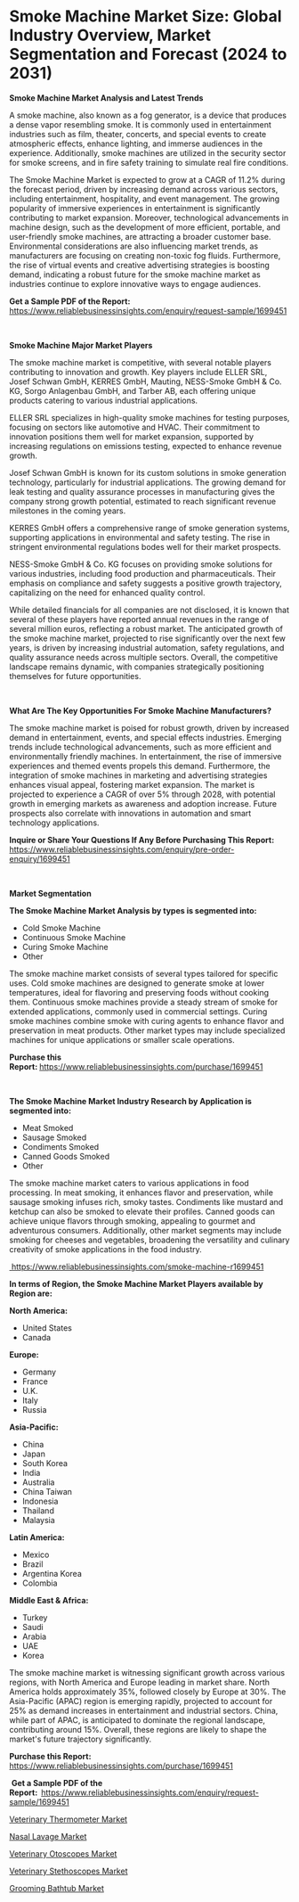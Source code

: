 <p><h1>Smoke Machine Market Size: Global Industry Overview, Market Segmentation and Forecast (2024 to 2031)</h1></p><p><strong>Smoke Machine Market Analysis and Latest Trends</strong></p>
<p><p>A smoke machine, also known as a fog generator, is a device that produces a dense vapor resembling smoke. It is commonly used in entertainment industries such as film, theater, concerts, and special events to create atmospheric effects, enhance lighting, and immerse audiences in the experience. Additionally, smoke machines are utilized in the security sector for smoke screens, and in fire safety training to simulate real fire conditions.</p><p>The Smoke Machine Market is expected to grow at a CAGR of 11.2% during the forecast period, driven by increasing demand across various sectors, including entertainment, hospitality, and event management. The growing popularity of immersive experiences in entertainment is significantly contributing to market expansion. Moreover, technological advancements in machine design, such as the development of more efficient, portable, and user-friendly smoke machines, are attracting a broader customer base. Environmental considerations are also influencing market trends, as manufacturers are focusing on creating non-toxic fog fluids. Furthermore, the rise of virtual events and creative advertising strategies is boosting demand, indicating a robust future for the smoke machine market as industries continue to explore innovative ways to engage audiences.</p></p>
<p><strong>Get a Sample PDF of the Report:&nbsp;</strong> <a href="https://www.reliablebusinessinsights.com/enquiry/request-sample/1699451?utm_campaign=1723&utm_medium=2&utm_source=Github&utm_content=ia&utm_term=20102024&utm_id=smoke-machine">https://www.reliablebusinessinsights.com/enquiry/request-sample/1699451</a></p>
<p>&nbsp;</p>
<p><strong>Smoke Machine Major Market Players</strong></p>
<p><p>The smoke machine market is competitive, with several notable players contributing to innovation and growth. Key players include ELLER SRL, Josef Schwan GmbH, KERRES GmbH, Mauting, NESS-Smoke GmbH & Co. KG, Sorgo Anlagenbau GmbH, and Tarber AB, each offering unique products catering to various industrial applications.</p><p>ELLER SRL specializes in high-quality smoke machines for testing purposes, focusing on sectors like automotive and HVAC. Their commitment to innovation positions them well for market expansion, supported by increasing regulations on emissions testing, expected to enhance revenue growth.</p><p>Josef Schwan GmbH is known for its custom solutions in smoke generation technology, particularly for industrial applications. The growing demand for leak testing and quality assurance processes in manufacturing gives the company strong growth potential, estimated to reach significant revenue milestones in the coming years.</p><p>KERRES GmbH offers a comprehensive range of smoke generation systems, supporting applications in environmental and safety testing. The rise in stringent environmental regulations bodes well for their market prospects.</p><p>NESS-Smoke GmbH & Co. KG focuses on providing smoke solutions for various industries, including food production and pharmaceuticals. Their emphasis on compliance and safety suggests a positive growth trajectory, capitalizing on the need for enhanced quality control.</p><p>While detailed financials for all companies are not disclosed, it is known that several of these players have reported annual revenues in the range of several million euros, reflecting a robust market. The anticipated growth of the smoke machine market, projected to rise significantly over the next few years, is driven by increasing industrial automation, safety regulations, and quality assurance needs across multiple sectors. Overall, the competitive landscape remains dynamic, with companies strategically positioning themselves for future opportunities.</p></p>
<p>&nbsp;</p>
<p><strong>What Are The Key Opportunities For Smoke Machine Manufacturers?</strong></p>
<p><p>The smoke machine market is poised for robust growth, driven by increased demand in entertainment, events, and special effects industries. Emerging trends include technological advancements, such as more efficient and environmentally friendly machines. In entertainment, the rise of immersive experiences and themed events propels this demand. Furthermore, the integration of smoke machines in marketing and advertising strategies enhances visual appeal, fostering market expansion. The market is projected to experience a CAGR of over 5% through 2028, with potential growth in emerging markets as awareness and adoption increase. Future prospects also correlate with innovations in automation and smart technology applications.</p></p>
<p><strong>Inquire or Share Your Questions If Any Before Purchasing This Report:</strong> <a href="https://www.reliablebusinessinsights.com/enquiry/pre-order-enquiry/1699451?utm_campaign=1723&utm_medium=2&utm_source=Github&utm_content=ia&utm_term=20102024&utm_id=smoke-machine">https://www.reliablebusinessinsights.com/enquiry/pre-order-enquiry/1699451</a></p>
<p>&nbsp;</p>
<p><strong>Market Segmentation</strong></p>
<p><strong>The Smoke Machine Market Analysis by types is segmented into:</strong></p>
<p><ul><li>Cold Smoke Machine</li><li>Continuous Smoke Machine</li><li>Curing Smoke Machine</li><li>Other</li></ul></p>
<p><p>The smoke machine market consists of several types tailored for specific uses. Cold smoke machines are designed to generate smoke at lower temperatures, ideal for flavoring and preserving foods without cooking them. Continuous smoke machines provide a steady stream of smoke for extended applications, commonly used in commercial settings. Curing smoke machines combine smoke with curing agents to enhance flavor and preservation in meat products. Other market types may include specialized machines for unique applications or smaller scale operations.</p></p>
<p><strong>Purchase this Report:&nbsp;</strong><a href="https://www.reliablebusinessinsights.com/purchase/1699451?utm_campaign=1723&utm_medium=2&utm_source=Github&utm_content=ia&utm_term=20102024&utm_id=smoke-machine">https://www.reliablebusinessinsights.com/purchase/1699451</a></p>
<p>&nbsp;</p>
<p><strong>The Smoke Machine Market Industry Research by Application is segmented into:</strong></p>
<p><ul><li>Meat Smoked</li><li>Sausage Smoked</li><li>Condiments Smoked</li><li>Canned Goods Smoked</li><li>Other</li></ul></p>
<p><p>The smoke machine market caters to various applications in food processing. In meat smoking, it enhances flavor and preservation, while sausage smoking infuses rich, smoky tastes. Condiments like mustard and ketchup can also be smoked to elevate their profiles. Canned goods can achieve unique flavors through smoking, appealing to gourmet and adventurous consumers. Additionally, other market segments may include smoking for cheeses and vegetables, broadening the versatility and culinary creativity of smoke applications in the food industry.</p></p>
<p><a href="https://www.reliablebusinessinsights.com/smoke-machine-r1699451?utm_campaign=1723&utm_medium=2&utm_source=Github&utm_content=ia&utm_term=20102024&utm_id=smoke-machine">&nbsp;https://www.reliablebusinessinsights.com/smoke-machine-r1699451</a></p>
<p><strong>In terms of Region, the Smoke Machine Market Players available by Region are:</strong></p>
<p>
    <p> <strong> North America: </strong>
        <ul>
            <li>United States</li>
            <li>Canada</li>
        </ul>
        </p> 
    <p> <strong> Europe: </strong>
        <ul>
            <li>Germany</li>
            <li>France</li>
            <li>U.K.</li>
            <li>Italy</li>
            <li>Russia</li>
        </ul>
        </p> 
    <p> <strong> Asia-Pacific: </strong>
        <ul>
            <li>China</li>
            <li>Japan</li>
            <li>South Korea</li>
            <li>India</li>
            <li>Australia</li>
            <li>China Taiwan</li>
            <li>Indonesia</li>
            <li>Thailand</li>
            <li>Malaysia</li>
        </ul>
        </p> 
    <p> <strong> Latin America: </strong>
        <ul>
            <li>Mexico</li>
            <li>Brazil</li>
            <li>Argentina Korea</li>
            <li>Colombia</li>
        </ul>
        </p> 
    <p> <strong> Middle East & Africa: </strong>
        <ul>
            <li>Turkey</li>
            <li>Saudi</li>
            <li>Arabia</li>
            <li>UAE</li>
            <li>Korea</li>
        </ul>
    </p>
    </p>
<p><p>The smoke machine market is witnessing significant growth across various regions, with North America and Europe leading in market share. North America holds approximately 35%, followed closely by Europe at 30%. The Asia-Pacific (APAC) region is emerging rapidly, projected to account for 25% as demand increases in entertainment and industrial sectors. China, while part of APAC, is anticipated to dominate the regional landscape, contributing around 15%. Overall, these regions are likely to shape the market's future trajectory significantly.</p></p>
<p><strong>Purchase this Report: </strong><a href="https://www.reliablebusinessinsights.com/purchase/1699451?utm_campaign=1723&utm_medium=2&utm_source=Github&utm_content=ia&utm_term=20102024&utm_id=smoke-machine">https://www.reliablebusinessinsights.com/purchase/1699451</a></p>
<p>&nbsp;<strong>Get a Sample PDF of the Report:&nbsp;&nbsp;</strong><a href="https://www.reliablebusinessinsights.com/enquiry/request-sample/1699451?utm_campaign=1723&utm_medium=2&utm_source=Github&utm_content=ia&utm_term=20102024&utm_id=smoke-machine">https://www.reliablebusinessinsights.com/enquiry/request-sample/1699451</a></p>
<p><strong></strong></p>
<p><p><a href="https://www.linkedin.com/pulse/veterinary-thermometer-market-global-regional-analysis-4smse?utm_campaign=1723&utm_medium=2&utm_source=Github&utm_content=ia&utm_term=20102024&utm_id=smoke-machine">Veterinary Thermometer Market</a></p><p><a href="https://www.linkedin.com/pulse/global-nasal-lavage-market-analysis-key-trends-future-4ujue?utm_campaign=1723&utm_medium=2&utm_source=Github&utm_content=ia&utm_term=20102024&utm_id=smoke-machine">Nasal Lavage Market</a></p><p><a href="https://www.linkedin.com/pulse/veterinary-otoscopes-market-size-share-competitive-landscape-aycde?utm_campaign=1723&utm_medium=2&utm_source=Github&utm_content=ia&utm_term=20102024&utm_id=smoke-machine">Veterinary Otoscopes Market</a></p><p><a href="https://www.linkedin.com/pulse/veterinary-stethoscopes-market-size-growth-industry-analysis-xscae?utm_campaign=1723&utm_medium=2&utm_source=Github&utm_content=ia&utm_term=20102024&utm_id=smoke-machine">Veterinary Stethoscopes Market</a></p><p><a href="https://www.linkedin.com/pulse/strategic-market-insights-global-grooming-bathtub-2024-psbge?utm_campaign=1723&utm_medium=2&utm_source=Github&utm_content=ia&utm_term=20102024&utm_id=smoke-machine">Grooming Bathtub Market</a></p></p>